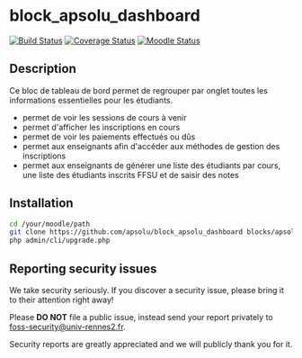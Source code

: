 # block_apsolu_dashboard

[![Build Status](https://github.com/apsolu/block_apsolu_dashboard/workflows/Moodle%20Plugin%20CI/badge.svg?branch=master)](https://github.com/apsolu/block_apsolu_dashboard/actions)
[![Coverage Status](https://coveralls.io/repos/github/apsolu/block_apsolu_dashboard/badge.svg?branch=master)](https://coveralls.io/github/apsolu/block_apsolu_dashboard?branch=master)
[![Moodle Status](https://img.shields.io/badge/moodle-3.11-blue)](https://moodle.org)

## Description

Ce bloc de tableau de bord permet de regrouper par onglet toutes les informations essentielles pour les étudiants.
- permet de voir les sessions de cours à venir
- permet d'afficher les inscriptions en cours
- permet de voir les paiements effectués ou dûs
- permet aux enseignants afin d'accéder aux méthodes de gestion des inscriptions
- permet aux enseignants de générer une liste des étudiants par cours, une liste des étudiants inscrits FFSU et de saisir des notes


## Installation

```bash
cd /your/moodle/path
git clone https://github.com/apsolu/block_apsolu_dashboard blocks/apsolu_dashboard
php admin/cli/upgrade.php
```


## Reporting security issues

We take security seriously. If you discover a security issue, please bring it
to their attention right away!

Please **DO NOT** file a public issue, instead send your report privately to
[foss-security@univ-rennes2.fr](mailto:foss-security@univ-rennes2.fr).

Security reports are greatly appreciated and we will publicly thank you for it.
